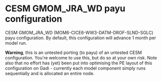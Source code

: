 # CESM GMOM_JRA_WD payu configuration
CESM GMOM_JRA_WD (MOM6-CICE6-WW3-DATM-DROF-SLND-SGLC) payu configuration. By default, this configuration will advance 1 month per model run.

**Warning**, this is an untested porting (to payu) of an untested CESM configuration. You're welcome to use this, but do so at your own risk. Note also that no effort has (yet) been put into optimising the PE layout of this configuration on Gadi - currently each model component simply runs sequentially and is allocated an entire node.
